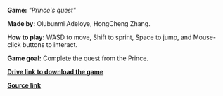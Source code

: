 **Game:** _"Prince's quest"_

**Made by:** Olubunmi Adeloye, HongCheng Zhang. 

**How to play:** 
WASD to move, Shift to sprint, Space to jump, and Mouse-click buttons to interact. 

**Game goal:**
Complete the quest from the Prince. 

[**Drive link to download the game**](https://drive.google.com/drive/folders/19G7xJfkdOocILlWpi3dfDGkFLTAWmoOf?usp=sharing)
 
[**Source link**](https://github.com/Zhang-Ale/game615-spring2023-final/tree/main/)


